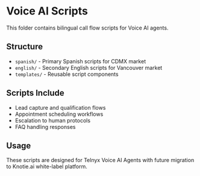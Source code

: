 # Voice AI Scripts

This folder contains bilingual call flow scripts for Voice AI agents.

## Structure
- `spanish/` - Primary Spanish scripts for CDMX market
- `english/` - Secondary English scripts for Vancouver market
- `templates/` - Reusable script components

## Scripts Include
- Lead capture and qualification flows
- Appointment scheduling workflows  
- Escalation to human protocols
- FAQ handling responses

## Usage
These scripts are designed for Telnyx Voice AI Agents with future migration to Knotie.ai white-label platform.
